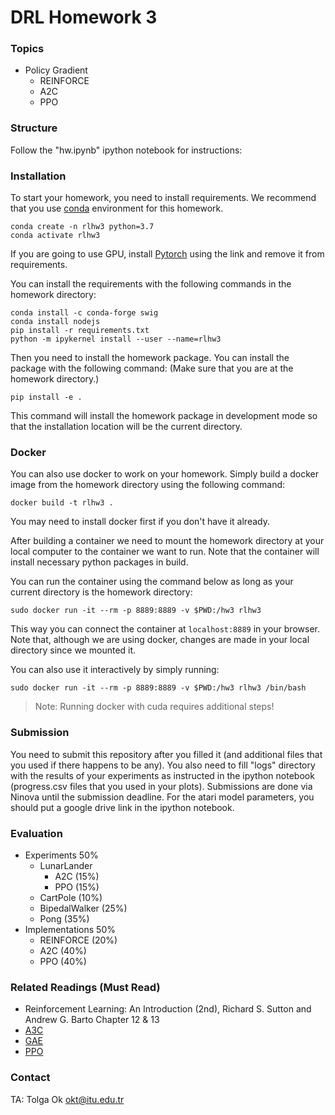 # DRL Homework 3

### Topics
- Policy Gradient
  - REINFORCE
  - A2C
  - PPO

### Structure

Follow the "hw.ipynb" ipython notebook for instructions:

### Installation

To start your homework, you need to install requirements. We recommend that you use [conda](https://docs.conda.io/projects/conda/en/latest/user-guide/install/index.html) environment for this homework.

```
conda create -n rlhw3 python=3.7
conda activate rlhw3
```

If you are going to use GPU, install [Pytorch](https://pytorch.org/get-started/locally/) using the link and remove it from requirements.

You can install the requirements with the following commands in the homework directory:

```
conda install -c conda-forge swig
conda install nodejs
pip install -r requirements.txt
python -m ipykernel install --user --name=rlhw3
```
Then you need to install the homework package. You can install the package with the following command: (Make sure that you are at the homework directory.)

```
pip install -e .
```

This command will install the homework package in development mode so that the installation location will be the current directory.

### Docker

You can also use docker to work on your homework. Simply build a docker image from the homework directory using the following command:


```
docker build -t rlhw3 .
```

You may need to install docker first if you don't have it already.

After building a container we need to mount the homework directory at your local computer to the container we want to run. Note that the container will install necessary python packages in build.

You can run the container using the command below as long as your current directory is the homework directory:

```
sudo docker run -it --rm -p 8889:8889 -v $PWD:/hw3 rlhw3
```

This way you can connect the container at ```localhost:8889``` in your browser. Note that, although we are using docker, changes are made in your local directory since we mounted it.

You can also use it interactively by simply running:

```
sudo docker run -it --rm -p 8889:8889 -v $PWD:/hw3 rlhw3 /bin/bash
```

> Note: Running docker with cuda requires additional steps!

### Submission

You need to submit this repository after you filled it (and additional files that you used if there happens to be any). You also need to fill "logs" directory with the results of your experiments as instructed in the ipython notebook (progress.csv files that you used in your plots). Submissions are done via Ninova until the submission deadline. For the atari model parameters, you should put a google drive link in the ipython notebook.

### Evaluation

- Experiments 50%
  - LunarLander
    - A2C (15%)
    - PPO (15%)
  - CartPole (10%)
  - BipedalWalker (25%)
  - Pong (35%) 
- Implementations 50%
  - REINFORCE (20%)
  - A2C (40%)
  - PPO (40%)

### Related Readings (**Must Read**)

- Reinforcement Learning: An Introduction (2nd), Richard S. Sutton and Andrew G. Barto Chapter 12 & 13 
- [A3C](https://arxiv.org/abs/1602.01783)
- [GAE](https://arxiv.org/pdf/1506.02438.pdf)
- [PPO](https://arxiv.org/pdf/1707.06347.pdf)

### Contact
TA: Tolga Ok
okt@itu.edu.tr

